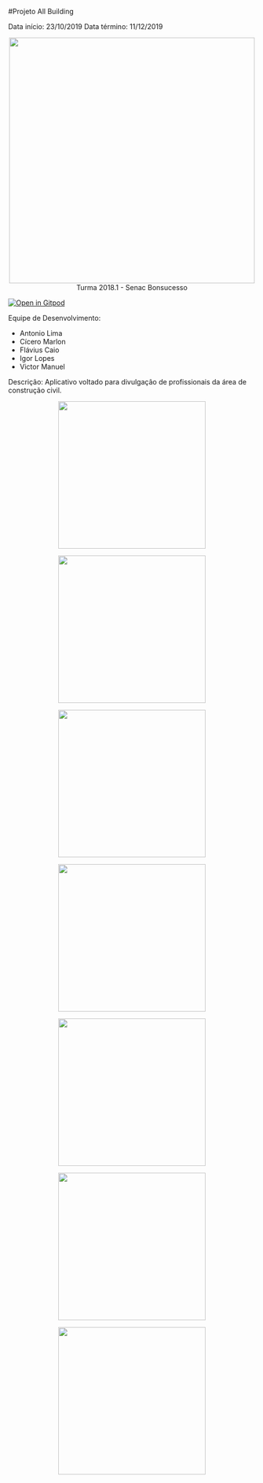 #Projeto All Building

Data início: 23/10/2019
Data término: 11/12/2019

<p align="center">
<img src="./src/assets/img/sobre.jpg"  height= 500px width="500px">
Turma 2018.1 - Senac Bonsucesso
</p>

[![Open in Gitpod](https://gitpod.io/button/open-in-gitpod.svg)](http://gitpod.io/#https://github.com/Victormbg/AllBuildingApp)
<br>


Equipe de Desenvolvimento:

- Antonio Lima
- Cícero Marlon
- Flávius Caio
- Igor Lopes
- Victor Manuel

Descrição: Aplicativo voltado para divulgação
de profissionais da área de construção civil.

<!-- Login -->
<p align="center">
<img src="./src/assets/img/login.png" width="300px"><br>
</p>

<!-- Cadastro -->
<p align="center">
<img src="./src/assets/img/loginCad.png" width="300px"><br>
</p>

<!-- Redefinir -->
<p align="center">
<img src="./src/assets/img/loginRed.png" width="300px"><br>
</p>

<!-- Destaque -->
<p align="center">
<img src="./src/assets/img/destaque.png" width="300px"><br>
</p>

<!-- Busca -->
<p align="center">
<img src="./src/assets/img/busca.png" width="300px"><br>
</p>

<!-- Perfil -->
<p align="center">
<img src="./src/assets/img/login.png" width="300px"><br>
</p>

<!-- Sobre -->
<p align="center">
<img src="./src/assets/img/Sobre.png" width="300px"><br>
</p>

